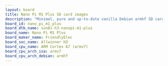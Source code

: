 ```yaml
---
layout: board
title: Nano Pi M1 Plus SD card images
description: "Minimal, pure and up-to-date vanilla Debian armhf SD card images for Nano Pi M1 Plus by FriendlyElec, SoC: Allwinner H3, CPU ISA: armv7"
board_id: nano_pi_m1_plus
board_dtb_name: sun8i-h3-nanopi-m1-plus
board_name: Nano Pi M1 Plus
board_maker_name: FriendlyElec
board_soc_name: Allwinner H3
board_cpu_name: ARM Cortex A7 (armv7)
board_cpu_arch_isa: armv7
board_cpu_arch_debian: armhf
---
```

